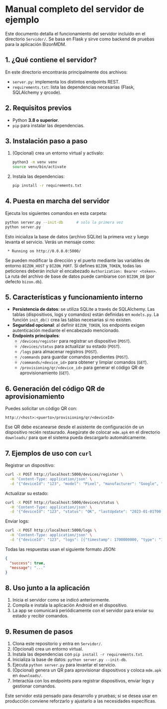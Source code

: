 # Manual completo del servidor de ejemplo

Este documento detalla el funcionamiento del servidor incluido en el directorio `Servidor/`. Se basa en Flask y sirve como backend de pruebas para la aplicación BizonMDM.

## 1. ¿Qué contiene el servidor?

En este directorio encontrarás principalmente dos archivos:

- `server.py`: implementa los distintos endpoints REST.
- `requirements.txt`: lista las dependencias necesarias (Flask, SQLAlchemy y qrcode).

## 2. Requisitos previos

- Python **3.8 o superior**.
- `pip` para instalar las dependencias.

## 3. Instalación paso a paso

1. (Opcional) crea un entorno virtual y actívalo:

   ```bash
   python3 -m venv venv
   source venv/bin/activate
   ```

2. Instala las dependencias:

   ```bash
   pip install -r requirements.txt
   ```

## 4. Puesta en marcha del servidor

Ejecuta los siguientes comandos en esta carpeta:

```bash
python server.py --init-db      # solo la primera vez
python server.py
```

Esto inicializa la base de datos (archivo SQLite) la primera vez y luego levanta el servicio. Verás un mensaje como:

```
 * Running on http://0.0.0.0:5000/
```

Se pueden modificar la dirección y el puerto mediante las variables de entorno `BIZON_HOST` y `BIZON_PORT`. Si defines `BIZON_TOKEN`, todas las peticiones deberán incluir el encabezado `Authorization: Bearer <token>`.
La ruta del archivo de base de datos puede cambiarse con `BIZON_DB` (por defecto `bizon.db`).

## 5. Características y funcionamiento interno

- **Persistencia de datos**: se utiliza SQLite a través de SQLAlchemy. Las tablas (dispositivos, logs y comandos) están definidas en `models.py`. La función `init_db()` crea las tablas necesarias si no existen.
- **Seguridad opcional**: al definir `BIZON_TOKEN`, los endpoints exigen autenticación mediante el encabezado mencionado.
- **Endpoints principales**:
  - `/devices/register` para registrar un dispositivo (`POST`).
  - `/devices/status` para actualizar su estado (`POST`).
  - `/logs` para almacenar registros (`POST`).
  - `/commands` para guardar comandos pendientes (`POST`).
  - `/commands/<device_id>` para obtener y limpiar comandos (`GET`).
  - `/provisioning/qr/<device_id>` para generar el código QR de aprovisionamiento (`GET`).

## 6. Generación del código QR de aprovisionamiento

Puedes solicitar un código QR con:

```
http://<host>:<puerto>/provisioning/qr/<deviceId>
```

Ese QR debe escanearse desde el asistente de configuración de un dispositivo recién restaurado. Asegúrate de colocar `mdm.apk` en el directorio `downloads/` para que el sistema pueda descargarlo automáticamente.

## 7. Ejemplos de uso con `curl`

Registrar un dispositivo:

```bash
curl -X POST http://localhost:5000/devices/register \
  -H 'Content-Type: application/json' \
  -d '{"deviceId": "123", "model": "Pixel", "manufacturer": "Google", "osVersion": "13"}'
```

Actualizar su estado:

```bash
curl -X POST http://localhost:5000/devices/status \
  -H 'Content-Type: application/json' \
  -d '{"deviceId": "123", "status": "OK", "lastUpdate": "2023-01-01T00:00:00"}'
```

Enviar logs:

```bash
curl -X POST http://localhost:5000/logs \
  -H 'Content-Type: application/json' \
  -d '{"deviceId": "123", "logs": [{"timestamp": 1700000000, "type": "INFO", "message": "Inicio", "severity": "LOW"}]}'
```

Todas las respuestas usan el siguiente formato JSON:

```json
{
  "success": true,
  "message": "..."
}
```

## 8. Uso junto a la aplicación

1. Inicia el servidor como se indicó anteriormente.
2. Compila e instala la aplicación Android en el dispositivo.
3. La app se comunicará periódicamente con el servidor para enviar su estado y recibir comandos.

## 9. Resumen de pasos

1. Clona este repositorio y entra en `Servidor/`.
2. (Opcional) crea un entorno virtual.
3. Instala las dependencias con `pip install -r requirements.txt`.
4. Inicializa la base de datos: `python server.py --init-db`.
5. Ejecuta `python server.py` para levantar el servicio.
6. (Opcional) genera un QR para aprovisionar dispositivos y coloca `mdm.apk` en `downloads/`.
7. Interactúa con los endpoints para registrar dispositivos, enviar logs y gestionar comandos.

Este servidor está pensado para desarrollo y pruebas; si se desea usar en producción conviene reforzarlo y ajustarlo a las necesidades específicas.
